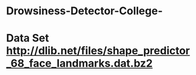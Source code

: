 # Drowsiness-Detector-College-
# Data Set  http://dlib.net/files/shape_predictor_68_face_landmarks.dat.bz2
